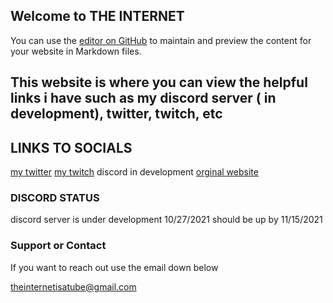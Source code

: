 ## Welcome to THE INTERNET

You can use the [editor on GitHub](https://github.com/Neverlivedordied/Neverlviedordied.github.io/edit/gh-pages/index.md) to maintain and preview the content for your website in Markdown files.

## This website is where you can view the helpful links i have such as my discord server ( in development), twitter, twitch, etc 




## LINKS TO SOCIALS



[my twitter](https://twitter.com/neverlivedied)
[my twitch](https://www.twitch.tv/theminebrothers3)
discord in development
[orginal website](eurofan740.wixsite.com)

### DISCORD STATUS
discord server is under development 10/27/2021
should be up by 11/15/2021


### Support or Contact
If you want to reach out use the email down below


theinternetisatube@gmail.com
